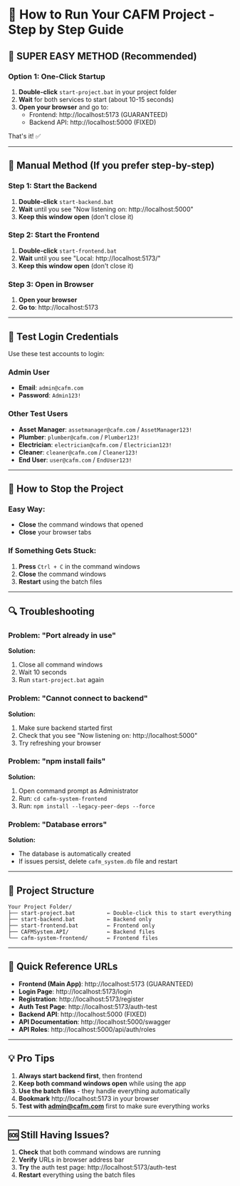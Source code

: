 # 🚀 How to Run Your CAFM Project - Step by Step Guide

## 🎯 **SUPER EASY METHOD (Recommended)**

### **Option 1: One-Click Startup**
1. **Double-click** `start-project.bat` in your project folder
2. **Wait** for both services to start (about 10-15 seconds)
3. **Open your browser** and go to:
   - Frontend: http://localhost:5173 (GUARANTEED)
   - Backend API: http://localhost:5000 (FIXED)

That's it! ✅

---

## 🔧 **Manual Method (If you prefer step-by-step)**

### **Step 1: Start the Backend**
1. **Double-click** `start-backend.bat`
2. **Wait** until you see "Now listening on: http://localhost:5000"
3. **Keep this window open** (don't close it)

### **Step 2: Start the Frontend**
1. **Double-click** `start-frontend.bat`
2. **Wait** until you see "Local: http://localhost:5173/"
3. **Keep this window open** (don't close it)

### **Step 3: Open in Browser**
1. **Open your browser**
2. **Go to**: http://localhost:5173

---

## 🧪 **Test Login Credentials**

Use these test accounts to login:

### **Admin User**
- **Email**: `admin@cafm.com`
- **Password**: `Admin123!`

### **Other Test Users**
- **Asset Manager**: `assetmanager@cafm.com` / `AssetManager123!`
- **Plumber**: `plumber@cafm.com` / `Plumber123!`
- **Electrician**: `electrician@cafm.com` / `Electrician123!`
- **Cleaner**: `cleaner@cafm.com` / `Cleaner123!`
- **End User**: `user@cafm.com` / `EndUser123!`

---

## 🛑 **How to Stop the Project**

### **Easy Way:**
- **Close** the command windows that opened
- **Close** your browser tabs

### **If Something Gets Stuck:**
1. **Press** `Ctrl + C` in the command windows
2. **Close** the command windows
3. **Restart** using the batch files

---

## 🔍 **Troubleshooting**

### **Problem: "Port already in use"**
**Solution:**
1. Close all command windows
2. Wait 10 seconds
3. Run `start-project.bat` again

### **Problem: "Cannot connect to backend"**
**Solution:**
1. Make sure backend started first
2. Check that you see "Now listening on: http://localhost:5000"
3. Try refreshing your browser

### **Problem: "npm install fails"**
**Solution:**
1. Open command prompt as Administrator
2. Run: `cd cafm-system-frontend`
3. Run: `npm install --legacy-peer-deps --force`

### **Problem: "Database errors"**
**Solution:**
- The database is automatically created
- If issues persist, delete `cafm_system.db` file and restart

---

## 📁 **Project Structure**

```
Your Project Folder/
├── start-project.bat          ← Double-click this to start everything
├── start-backend.bat          ← Backend only
├── start-frontend.bat         ← Frontend only
├── CAFMSystem.API/            ← Backend files
└── cafm-system-frontend/      ← Frontend files
```

---

## 🎯 **Quick Reference URLs**

- **Frontend (Main App)**: http://localhost:5173 (GUARANTEED)
- **Login Page**: http://localhost:5173/login
- **Registration**: http://localhost:5173/register
- **Auth Test Page**: http://localhost:5173/auth-test
- **Backend API**: http://localhost:5000 (FIXED)
- **API Documentation**: http://localhost:5000/swagger
- **API Roles**: http://localhost:5000/api/auth/roles

---

## 💡 **Pro Tips**

1. **Always start backend first**, then frontend
2. **Keep both command windows open** while using the app
3. **Use the batch files** - they handle everything automatically
4. **Bookmark** http://localhost:5173 in your browser
5. **Test with admin@cafm.com** first to make sure everything works

---

## 🆘 **Still Having Issues?**

1. **Check** that both command windows are running
2. **Verify** URLs in browser address bar
3. **Try** the auth test page: http://localhost:5173/auth-test
4. **Restart** everything using the batch files

